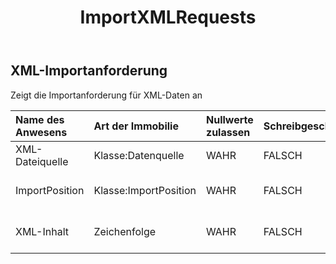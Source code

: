 ﻿---
title: ImportXMLRequests
second_title: Aspose.Cells Cloud Documen
type: docs
url: /de/specification/model/importxmlrequest/
description: "Aspose.Cells Cloud-Modellspezifikation: ImportXMLRequest. Müheloses Bearbeiten von Excel und anderen Tabellenkalkulationsdokumenten mit Funktionen wie Öffnen, Generieren, Bearbeiten, Aufteilen, Zusammenführen, Vergleichen und Konvertieren"
kwords: Excel, Office, Tabellenkalkulation, Cloud REST API, ImportXMLRequest
weight: 50
---
## **XML-Importanforderung**

 Zeigt die Importanforderung für XML-Daten an

| Name des Anwesens| Art der Immobilie| Nullwerte zulassen| Schreibgeschützt| Standardwert| Beschreibung|
|:- |:- |:- |:- |:- |:- |
| XML-Dateiquelle| Klasse:Datenquelle| WAHR| FALSCH|| XML-Dateiquelle|
| ImportPosition| Klasse:ImportPosition| WAHR| FALSCH|| Beschreibung der Importposition.|
| XML-Inhalt| Zeichenfolge| WAHR| FALSCH|| Base64String-Standard ist null|

